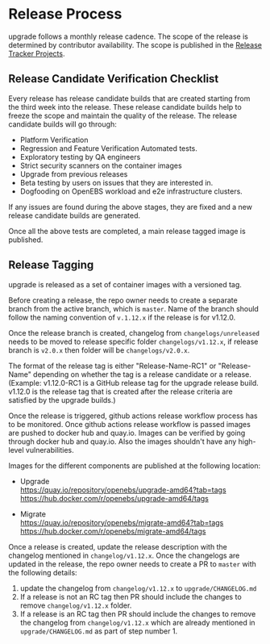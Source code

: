 # Release Process
upgrade follows a monthly release cadence. The scope of the release is determined by contributor availability. The scope is published in the [Release Tracker Projects](https://github.com/orgs/openebs/projects).

## Release Candidate Verification Checklist

Every release has release candidate builds that are created starting from the third week into the release. These release candidate builds help to freeze the scope and maintain the quality of the release. The release candidate builds will go through:
- Platform Verification
- Regression and Feature Verification Automated tests.
- Exploratory testing by QA engineers
- Strict security scanners on the container images
- Upgrade from previous releases
- Beta testing by users on issues that they are interested in.
- Dogfooding on OpenEBS workload and e2e infrastructure clusters.

If any issues are found during the above stages, they are fixed and a new release candidate builds are generated.

Once all the above tests are completed, a main release tagged image is published.

## Release Tagging

upgrade is released as a set of container images with a versioned tag.

Before creating a release, the repo owner needs to create a separate branch from the active branch, which is `master`. Name of the branch should follow the naming convention of `v.1.12.x` if the release is for v1.12.0.

Once the release branch is created, changelog from `changelogs/unreleased` needs to be moved to release specific folder `changelogs/v1.12.x`, if release branch is `v2.0.x` then folder will be `changelogs/v2.0.x`.

The format of the release tag is either "Release-Name-RC1" or "Release-Name" depending on whether the tag is a release candidate or a release. (Example: v1.12.0-RC1 is a GitHub release tag for the upgrade release build. v1.12.0 is the release tag that is created after the release criteria are satisfied by the upgrade builds.)

Once the release is triggered, github actions release workflow process has to be monitored. Once github actions release workflow is passed images are pushed to docker hub and quay.io. Images can be verified by going through docker hub and quay.io. Also the images shouldn't have any high-level vulnerabilities.

Images for the different components are published at the following location:

- Upgrade <br />
    https://quay.io/repository/openebs/upgrade-amd64?tab=tags <br />
    https://hub.docker.com/r/openebs/upgrade-amd64/tags <br />

- Migrate <br />
    https://quay.io/repository/openebs/migrate-amd64?tab=tags <br />
    https://hub.docker.com/r/openebs/migrate-amd64/tags <br />


Once a release is created, update the release description with the changelog mentioned in `changelog/v1.12.x`. Once the changelogs are updated in the release, the repo owner needs to create a PR to `master` with the following details:
1. update the changelog from `changelog/v1.12.x` to `upgrade/CHANGELOG.md`
2. If a release is not an RC tag then PR should include the changes to remove `changelog/v1.12.x` folder.
3. If a release is an RC tag then PR should include the changes to remove the changelog from `changelog/v1.12.x` which are already mentioned in `upgrade/CHANGELOG.md` as part of step number 1.